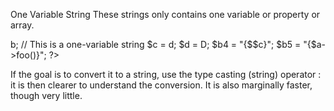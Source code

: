 One Variable String
These strings only contains one variable or property or array. 

<?php

$a = 0;
$b = $a; // This is a one-variable string

// Better way to write the above
$b = (string) $a;

// Alternatives : 
$b2 = $a[1]; // This is a one-variable string
$b3 = $a->b; // This is a one-variable string
$c = d;
$d = D;
$b4 = "{$$c}";
$b5 = "{$a->foo()}";

?>

If the goal is to convert it to a string, use the type casting (string) operator : it is then clearer to understand the conversion. It is also marginally faster, though very little. 